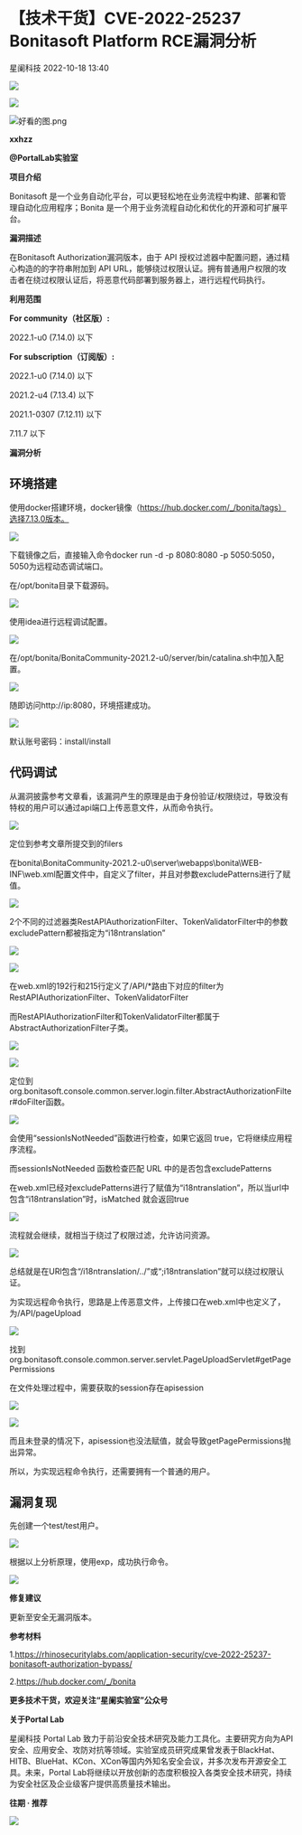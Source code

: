 #  【技术干货】CVE-2022-25237 Bonitasoft Platform RCE漏洞分析   
 星阑科技   2022-10-18 13:40  
  
![](https://mmbiz.qpic.cn/mmbiz_gif/Cc8QqLUKOeiaFHTFtiatmEIxZQcXOHfyr6GOBM88IeMm28ybjSAHEJKicuQxPxN5L5NFZ5mza2NOnuokf9ant2fUQ/640?wx_fmt=gif "")  
  
![](https://mmbiz.qpic.cn/mmbiz_png/wfFYMXc5G1NSkNgX8voWSJmuSUlcQtsLKWSxBUmsxRCOqbNibhhXFuhtfXiak5ibYGMcEGD9yzzIy4qVq1Q5a63IQ/640?wx_fmt=png&wxfrom=5&wx_lazy=1&wx_co=1 "")  
  
![](https://mmbiz.qpic.cn/mmbiz_png/wfFYMXc5G1NSkNgX8voWSJmuSUlcQtsLgZE9TXJrsxHuabVS0UbocSyplzJJ0pxtQQZpAzIBdZwlByjZ3qUUAQ/640?wx_fmt=png&wxfrom=5&wx_lazy=1&wx_co=1 "好看的图.png")  
  
**xxhzz**  
  
**@PortalLab实验室**  
  
**项目介绍**  
  
Bonitasoft 是一个业务自动化平台，可以更轻松地在业务流程中构建、部署和管理自动化应用程序；Bonita 是一个用于业务流程自动化和优化的开源和可扩展平台。  
  
**漏洞描述**  
  
在Bonitasoft Authorization漏洞版本，由于 API 授权过滤器中配置问题，通过精心构造的的字符串附加到 API URL，能够绕过权限认证。拥有普通用户权限的攻击者在绕过权限认证后，将恶意代码部署到服务器上，进行远程代码执行。  
  
**利用范围**  
  
**For community（社区版）:**  
  
2022.1-u0 (7.14.0) 以下  
  
**For subscription（订阅版）:**  
  
2022.1-u0 (7.14.0) 以下  
  
2021.2-u4 (7.13.4) 以下  
  
2021.1-0307 (7.12.11) 以下  
  
7.11.7 以下  
  
**漏洞分析**  
## 环境搭建  
  
使用docker搭建环境，docker镜像（https://hub.docker.com/_/bonita/tags）选择7.13.0版本。  
  
![](https://mmbiz.qpic.cn/mmbiz_png/wfFYMXc5G1O8fFaRa1kxNxNoNrjLibzqpULC9HOT1YxzAuVaSEq3n9t1HzcK9gxGIISfuKF6pGQ2dh9WyWSmJyQ/640?wx_fmt=png&wxfrom=5&wx_lazy=1&wx_co=1 "")  
  
下载镜像之后，直接输入命令docker run -d -p 8080:8080 -p 5050:5050，5050为远程动态调试端口。  
  
在/opt/bonita目录下载源码。  
  
![](https://mmbiz.qpic.cn/mmbiz_png/wfFYMXc5G1O8fFaRa1kxNxNoNrjLibzqp1IlSNiaDyec5EibtU1VcxL9sHcpYQmnFQ2KIEE8ibic44ppdA4I3HR7EKg/640?wx_fmt=png&wxfrom=5&wx_lazy=1&wx_co=1 "")  
  
使用idea进行远程调试配置。  
  
![](https://mmbiz.qpic.cn/mmbiz_png/wfFYMXc5G1O8fFaRa1kxNxNoNrjLibzqpc2KQJc5UZNwgGXrGibC3P4IyX9Oic2UuXymXUJfN1ib25wabDuiclBKB9w/640?wx_fmt=png&wxfrom=5&wx_lazy=1&wx_co=1 "")  
  
在/opt/bonita/BonitaCommunity-2021.2-u0/server/bin/catalina.sh中加入配置。  
  
![](https://mmbiz.qpic.cn/mmbiz_png/wfFYMXc5G1O8fFaRa1kxNxNoNrjLibzqpltlFCoUIw1XxVibC8T91Zz4uRHUxHwlsgUYtGqn9nUf2Jy8g10chMmw/640?wx_fmt=png&wxfrom=5&wx_lazy=1&wx_co=1 "")  
  
随即访问http://ip:8080，环境搭建成功。  
  
![](https://mmbiz.qpic.cn/mmbiz_png/wfFYMXc5G1O8fFaRa1kxNxNoNrjLibzqptH2LqKeL0wO4Lm6vWNiaFBMFAFAr8I6ujqZ27IQicK3HCjKGmf7UQtmw/640?wx_fmt=png&wxfrom=5&wx_lazy=1&wx_co=1 "")  
  
默认账号密码：install/install  
## 代码调试  
  
从漏洞披露参考文章看，该漏洞产生的原理是由于身份验证/权限绕过，导致没有特权的用户可以通过api端口上传恶意文件，从而命令执行。  
  
![](https://mmbiz.qpic.cn/mmbiz_png/wfFYMXc5G1O8fFaRa1kxNxNoNrjLibzqpxlv9icmnYYic4iaklibZhGYnGcK9UCGEwFX8icbvgCkXl2ajOAibB52r3LGQ/640?wx_fmt=png&wxfrom=5&wx_lazy=1&wx_co=1 "")  
  
定位到参考文章所提交到的filers  
  
在bonita\BonitaCommunity-2021.2-u0\server\webapps\bonita\WEB-INF\web.xml配置文件中，自定义了filter，并且对参数excludePatterns进行了赋值。  
  
![](https://mmbiz.qpic.cn/mmbiz_png/wfFYMXc5G1O8fFaRa1kxNxNoNrjLibzqpobxrMjTBoFFdE7TnxcqDkZsG1etwFrhVEYGRrspFAHibLLic0ZnHx5FA/640?wx_fmt=png&wxfrom=5&wx_lazy=1&wx_co=1 "")  
  
2个不同的过滤器类RestAPIAuthorizationFilter、TokenValidatorFilter中的参数excludePattern都被指定为“i18ntranslation”  
  
![](https://mmbiz.qpic.cn/mmbiz_png/wfFYMXc5G1O8fFaRa1kxNxNoNrjLibzqpZpMge1NUFOCamgZOStZyIcedcia1ZEticqicW2yrsLsOZEPjWDfM1yxtg/640?wx_fmt=png&wxfrom=5&wx_lazy=1&wx_co=1 "")  
  
![](https://mmbiz.qpic.cn/mmbiz_png/wfFYMXc5G1Nbj7Z60r062U9aQGhy1KCqJzwxArTmP56Ijtxz1cb87wSiaMcN9iavJoHLUD7cSGTUYMemtO4g3scQ/640?wx_fmt=png&wxfrom=5&wx_lazy=1&wx_co=1 "")  
  
在web.xml的192行和215行定义了/API/*路由下对应的filter为RestAPIAuthorizationFilter、TokenValidatorFilter  
  
而RestAPIAuthorizationFilter和TokenValidatorFilter都属于AbstractAuthorizationFilter子类。  
  
![](https://mmbiz.qpic.cn/mmbiz_png/wfFYMXc5G1O8fFaRa1kxNxNoNrjLibzqp7uRr3qzeK6gfjCQCCPFN7oKNpzsNdlWkbGbnyzq6ANjDFGaLE8OORA/640?wx_fmt=png&wxfrom=5&wx_lazy=1&wx_co=1 "")  
  
![](https://mmbiz.qpic.cn/mmbiz_png/wfFYMXc5G1O8fFaRa1kxNxNoNrjLibzqp6XO6qYaTkBMucnF6cgvHctibsYvI4ibZ8EMOrZg5cjksGHWNY2iazSeRw/640?wx_fmt=png&wxfrom=5&wx_lazy=1&wx_co=1 "")  
  
定位到org.bonitasoft.console.common.server.login.filter.AbstractAuthorizationFilter#doFilter函数。  
  
![](https://mmbiz.qpic.cn/mmbiz_png/wfFYMXc5G1O8fFaRa1kxNxNoNrjLibzqpWg9eVefcETJLlgu8w8ALRWdeibLRnUBnvsUMqF53nooiaRENZgeFblKw/640?wx_fmt=png&wxfrom=5&wx_lazy=1&wx_co=1 "")  
  
会使用“sessionIsNotNeeded”函数进行检查，如果它返回 true，它将继续应用程序流程。  
  
而sessionIsNotNeeded 函数检查匹配 URL 中的是否包含excludePatterns  
  
在web.xml已经对excludePatterns进行了赋值为“i18ntranslation”，所以当url中包含“i18ntranslation”时，isMatched 就会返回true  
  
![](https://mmbiz.qpic.cn/mmbiz_png/wfFYMXc5G1O8fFaRa1kxNxNoNrjLibzqpBkshjaRMQiaexA6On5PglqeZcgQbL7zHX8rlficMibvBj6VbPW63tKgIg/640?wx_fmt=png&wxfrom=5&wx_lazy=1&wx_co=1 "")  
  
流程就会继续，就相当于绕过了权限过滤，允许访问资源。  
  
![](https://mmbiz.qpic.cn/mmbiz_png/wfFYMXc5G1O8fFaRa1kxNxNoNrjLibzqp8y2picTApVg8dvTkXF9CyM0KmWMia8CSLJkWKbD7cRnJbNVkhgPINUOg/640?wx_fmt=png&wxfrom=5&wx_lazy=1&wx_co=1 "")  
  
总结就是在URl包含“/i18ntranslation/../”或“;i18ntranslation”就可以绕过权限认证。  
  
为实现远程命令执行，思路是上传恶意文件，上传接口在web.xml中也定义了，为/API/pageUpload  
  
![](https://mmbiz.qpic.cn/mmbiz_png/wfFYMXc5G1O8fFaRa1kxNxNoNrjLibzqp7LsZmbgkPYFG5vWvSK9WqmpUFh4pCVjEibyBphwzbibgL5yQmVgXexmw/640?wx_fmt=png&wxfrom=5&wx_lazy=1&wx_co=1 "")  
  
找到org.bonitasoft.console.common.server.servlet.PageUploadServlet#getPagePermissions  
  
在文件处理过程中，需要获取的session存在apisession  
  
![](https://mmbiz.qpic.cn/mmbiz_png/wfFYMXc5G1O8fFaRa1kxNxNoNrjLibzqpCnJNaREHwrNT4Cq6tsTOYS1PmAvaM834Tk5yDXWxOxsosrvy2M86kQ/640?wx_fmt=png&wxfrom=5&wx_lazy=1&wx_co=1 "")  
  
![](https://mmbiz.qpic.cn/mmbiz_png/wfFYMXc5G1O8fFaRa1kxNxNoNrjLibzqpuX8SDlUNdW3ugHQtHACKehb3PSV5g0NPpKmzYC0vCMcgg0eYjQFzOQ/640?wx_fmt=png&wxfrom=5&wx_lazy=1&wx_co=1 "")  
  
而且未登录的情况下，apisession也没法赋值，就会导致getPagePermissions抛出异常。  
  
所以，为实现远程命令执行，还需要拥有一个普通的用户。  
## 漏洞复现  
  
先创建一个test/test用户。  
  
![](https://mmbiz.qpic.cn/mmbiz_png/wfFYMXc5G1O8fFaRa1kxNxNoNrjLibzqpGmSmrCI2HyVP5A4oWAAvMRzYIoYnWuZ46DfZ4e4f1xIRQ5ibpleBu2Q/640?wx_fmt=png&wxfrom=5&wx_lazy=1&wx_co=1 "")  
  
根据以上分析原理，使用exp，成功执行命令。  
  
![](https://mmbiz.qpic.cn/mmbiz_png/wfFYMXc5G1O8fFaRa1kxNxNoNrjLibzqpNzMHsVXLSUIPVDooHCD2GicT0tXQTnReZuRasqKmdCvExPj7ic0sE2Kg/640?wx_fmt=png&wxfrom=5&wx_lazy=1&wx_co=1 "")  
  
**修复建议**  
  
更新至安全无漏洞版本。  
  
**参考材料**  
  
1.https://rhinosecuritylabs.com/application-security/cve-2022-25237-bonitasoft-authorization-bypass/  
  
2.https://hub.docker.com/_/bonita  
  
  
**更多技术干货，欢迎关注“星阑实验室”公众号**  
  
  
  
**关于Portal Lab**  
  
星阑科技 Portal Lab 致力于前沿安全技术研究及能力工具化。主要研究方向为API 安全、应用安全、攻防对抗等领域。实验室成员研究成果曾发表于BlackHat、HITB、BlueHat、KCon、XCon等国内外知名安全会议，并多次发布开源安全工具。未来，Portal Lab将继续以开放创新的态度积极投入各类安全技术研究，持续为安全社区及企业级客户提供高质量技术输出。  
  
  
**往期 · 推荐**  
  
  
  
[](http://mp.weixin.qq.com/s?__biz=Mzg5NjEyMjA5OQ==&mid=2247492888&idx=1&sn=219ad26c37836f5cdefc5f41dea620c0&chksm=c0074884f770c192f60f651f3e0c6a0f293b38a59d9499a89cd1b9c2e2d8cbc4dd4620783ed1&scene=21#wechat_redirect)  
  
[](http://mp.weixin.qq.com/s?__biz=Mzg5NjEyMjA5OQ==&mid=2247492771&idx=1&sn=5bc86cbf62a83db69b1b1919ad86273b&chksm=c007493ff770c0290f199daef6b03bd09f9f85e35c5179c3ca8fe062623ecc27522b45850f0a&scene=21#wechat_redirect)  
  
[](http://mp.weixin.qq.com/s?__biz=Mzg5NjEyMjA5OQ==&mid=2247492691&idx=1&sn=7f4fdf863953280d024c2ae7144badff&chksm=c00749cff770c0d98d9848f5415e2c7b395add84d39e4ab51172549c024d36cfc80af23ad43e&scene=21#wechat_redirect)  
  
[](http://mp.weixin.qq.com/s?__biz=Mzg5NjEyMjA5OQ==&mid=2247492617&idx=1&sn=103b4a185c02f1435ddcc1778bd038e6&chksm=c0074995f770c08374efe7cda4e53a8991a867e2b1b73fe05f0f4a32335756a56c77483ee75f&scene=21#wechat_redirect)  
  
![](https://mmbiz.qpic.cn/mmbiz_gif/Cc8QqLUKOehwcHoxicoOah5mxDjLHMZ9RHUxNeibERphRXOj3AEupxt7JyOt3LF1RmmWQibYmicTv2DxM93iaEJhLxw/640?wx_fmt=gif&wxfrom=5&wx_lazy=1 "")  
  
  
